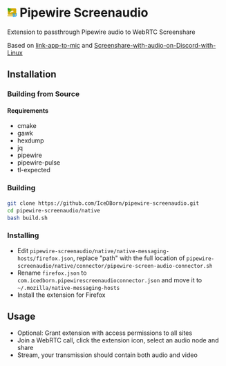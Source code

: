 # <img src="./extension/assets/icons/icon.svg" width="22" alt="Logo"> Pipewire Screenaudio
Extension to passthrough Pipewire audio to WebRTC Screenshare

Based on [link-app-to-mic](https://github.com/Soundux/rohrkabel/tree/master/examples/link-app-to-mic) and [Screenshare-with-audio-on-Discord-with-Linux](https://github.com/edisionnano/Screenshare-with-audio-on-Discord-with-Linux)

## Installation
### Building from Source
#### Requirements
- cmake
- gawk
- hexdump
- jq
- pipewire
- pipewire-pulse
- tl-expected 

### Building

```bash
git clone https://github.com/IceDBorn/pipewire-screenaudio.git
cd pipewire-screenaudio/native
bash build.sh
```

### Installing
- Edit `pipewire-screenaudio/native/native-messaging-hosts/firefox.json`, replace "path" with the full location of `pipewire-screenaudio/native/connector/pipewire-screen-audio-connector.sh`
- Rename `firefox.json` to `com.icedborn.pipewirescreenaudioconnector.json` and move it to `~/.mozilla/native-messaging-hosts`
- Install the extension for Firefox

## Usage
- Optional: Grant extension with access permissions to all sites
- Join a WebRTC call, click the extension icon, select an audio node and share
- Stream, your transmission should contain both audio and video
 
